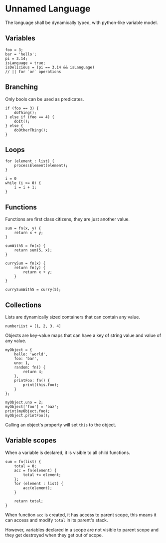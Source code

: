 Unnamed Language
===
The language shall be dynamically typed, with python-like variable model.


Variables
---------
```
foo = 3;
bar = 'hello';
pi = 3.14;
isLanguage = true;
isDelicious = (pi == 3.14 && isLanguage)
// || for `or` operations
```

Branching
---------
Only bools can be used as predicates.
```
if (foo == 3) {
    doThing();
} else if (foo == 4) {
    doIt();
} else {
    doOtherThing();
}
```

Loops
-----
```
for (element : list) {
    processElement(element);
}
```

```
i = 0
while (i >= 0) {
    i = i + 1;
}
```

Functions
---------
Functions are first class citizens, they are just another value.

```
sum = fn(x, y) {
    return x + y;
}

sumWith5 = fn(x) {
    return sum(5, x);
}

currySum = fn(x) {
    return fn(y) {
        return x + y;
    }
}

currySumWith5 = curry(5);
```

Collections
-----------
Lists are dynamically sized containers that can contain any value.
```
numberList = [1, 2, 3, 4]
```

Objects are key-value maps that can have a key of string value and value of any value.
```
myObject = {
    hello: 'world',
    foo: 'bar',
    uno: 1,
    random: fn() {
        return 4;
    },
    printFoo: fn() {
        print(this.foo);
    }
};

myObject.uno = 2;
myObject['foo'] = 'baz';
print(myObject.foo);
myObject.printFoo();
```

Calling an object's property will set `this` to the object.

Variable scopes
---------------

When a variable is declared, it is visible to all child functions.

```
sum = fn(list) {
    total = 0;
    acc = fn(element) {
        total += element;
    };
    for (element : list) {
        acc(element);
    }

    return total;
}
```

When function `acc` is created, it has access to parent scope, this means it can access and modify `total` in its parent's stack.

However, variables declared in a scope are not visible to parent scope and they get destroyed when they get out of scope. 

